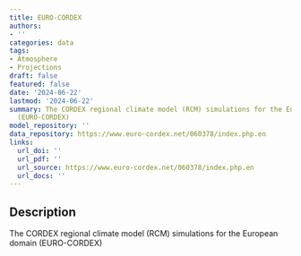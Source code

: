 ```yaml
---
title: EURO-CORDEX
authors:
- ''
categories: data
tags:
- Atmosphere
- Projections
draft: false
featured: false
date: '2024-06-22'
lastmod: '2024-06-22'
summary: The CORDEX regional climate model (RCM) simulations for the European domain
  (EURO-CORDEX)
model_repository: ''
data_repository: https://www.euro-cordex.net/060378/index.php.en
links:
  url_doi: ''
  url_pdf: ''
  url_source: https://www.euro-cordex.net/060378/index.php.en
  url_docs: ''
---
```


## Description

The CORDEX regional climate model (RCM) simulations for the European domain (EURO-CORDEX)

